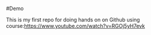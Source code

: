 #Demo

This is my first repo for doing hands on on Github using course:https://www.youtube.com/watch?v=RGOj5yH7evk
